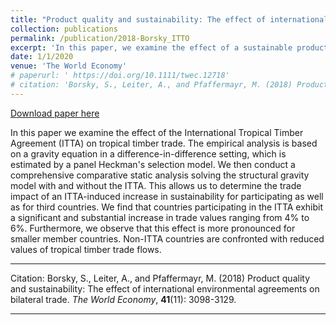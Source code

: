 ```yaml
---
title: "Product quality and sustainability: The effect of international environmental agreements on bilateral trade"
collection: publications
permalink: /publication/2018-Borsky_ITTO
excerpt: 'In this paper, we examine the effect of a sustainable product standard agreement on international trade with tropical timber for participating as well as for third countries.'
date: 1/1/2020
venue: 'The World Economy'
# paperurl: ' https://doi.org/10.1111/twec.12718'
# citation: 'Borsky, S., Leiter, A., and Pfaffermayr, M. (2018) Product quality and sustainability: The effect of international environmental agreements on bilateral trade. The World Economy, 41(11): 3098-3129.'
---
```


<a href='https://doi.org/10.1111/twec.12718'>Download paper here</a>

In this paper we examine the effect of the International Tropical Timber Agreement (ITTA) on tropical timber trade. The empirical analysis is based on a gravity equation in a  difference-in-difference setting, which is estimated by a panel Heckman's selection model. We then conduct a comprehensive comparative static analysis solving the  structural gravity model with and without the ITTA. This allows us to  determine the trade impact of an ITTA-induced increase in sustainability for participating as well as for third countries. We find that countries participating in the ITTA exhibit a significant and  substantial increase in trade values ranging from 4% to 6%. Furthermore, we observe that this effect is more pronounced for smaller member  countries. Non-ITTA countries are confronted with reduced values of  tropical timber trade flows.

---

Citation: Borsky, S., Leiter, A., and Pfaffermayr, M. (2018) Product quality and sustainability: The effect of international environmental agreements on bilateral trade. *The World Economy*, **41**(11): 3098-3129.

---

